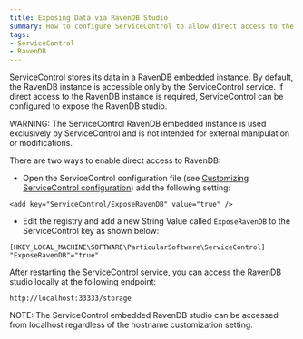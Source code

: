 ```yaml
---
title: Exposing Data via RavenDB Studio
summary: How to configure ServiceControl to allow direct access to the embedded RavenDB instance.
tags:
- ServiceControl
- RavenDB
---
```


ServiceControl stores its data in a RavenDB embedded instance. By default, the RavenDB instance is accessible only by the ServiceControl service. If direct access to the RavenDB instance is required, ServiceControl can be configured to expose the RavenDB studio.

WARNING: The ServiceControl RavenDB embedded instance is used exclusively by ServiceControl and is not intended for external manipulation or modifications.

There are two ways to enable direct access to RavenDB:

* Open the ServiceControl configuration file (see [Customizing ServiceControl configuration](creating-config-file.md)) add the following setting:

```
<add key="ServiceControl/ExposeRavenDB" value="true" />
```
	
* Edit the registry and add a new String Value called `ExposeRavenDB` to the ServiceControl key as shown below:

```
[HKEY_LOCAL_MACHINE\SOFTWARE\ParticularSoftware\ServiceControl]
"ExposeRavenDB"="true"
```

After restarting the ServiceControl service, you can access the RavenDB studio locally at the following endpoint:

    http://localhost:33333/storage

NOTE: The ServiceControl embedded RavenDB studio can be accessed from localhost regardless of the hostname customization setting.
